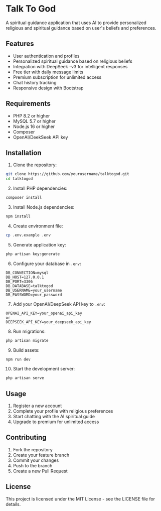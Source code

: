 # Talk To God

A spiritual guidance application that uses AI to provide personalized religious and spiritual guidance based on user's beliefs and preferences.

## Features

- User authentication and profiles
- Personalized spiritual guidance based on religious beliefs
- Integration with DeepSeek -v3 for intelligent responses
- Free tier with daily message limits
- Premium subscription for unlimited access
- Chat history tracking
- Responsive design with Bootstrap

## Requirements

- PHP 8.2 or higher
- MySQL 5.7 or higher
- Node.js 16 or higher
- Composer
- OpenAI/DeekSeek API key

## Installation

1. Clone the repository:
```bash
git clone https://github.com/yourusername/talktogod.git
cd talktogod
```

2. Install PHP dependencies:
```bash
composer install
```

3. Install Node.js dependencies:
```bash
npm install
```

4. Create environment file:
```bash
cp .env.example .env
```

5. Generate application key:
```bash
php artisan key:generate
```

6. Configure your database in `.env`:
```
DB_CONNECTION=mysql
DB_HOST=127.0.0.1
DB_PORT=3306
DB_DATABASE=talktogod
DB_USERNAME=your_username
DB_PASSWORD=your_password
```

7. Add your OpenAI/DeepSeek API key to `.env`:
```
OPENAI_API_KEY=your_openai_api_key
or
DEEPSEEK_API_KEY=your_deepseek_api_key
```

8. Run migrations:
```bash
php artisan migrate
```

9. Build assets:
```bash
npm run dev
```

10. Start the development server:
```bash
php artisan serve
```

## Usage

1. Register a new account
2. Complete your profile with religious preferences
3. Start chatting with the AI spiritual guide
4. Upgrade to premium for unlimited access

## Contributing

1. Fork the repository
2. Create your feature branch
3. Commit your changes
4. Push to the branch
5. Create a new Pull Request

## License

This project is licensed under the MIT License - see the LICENSE file for details.

